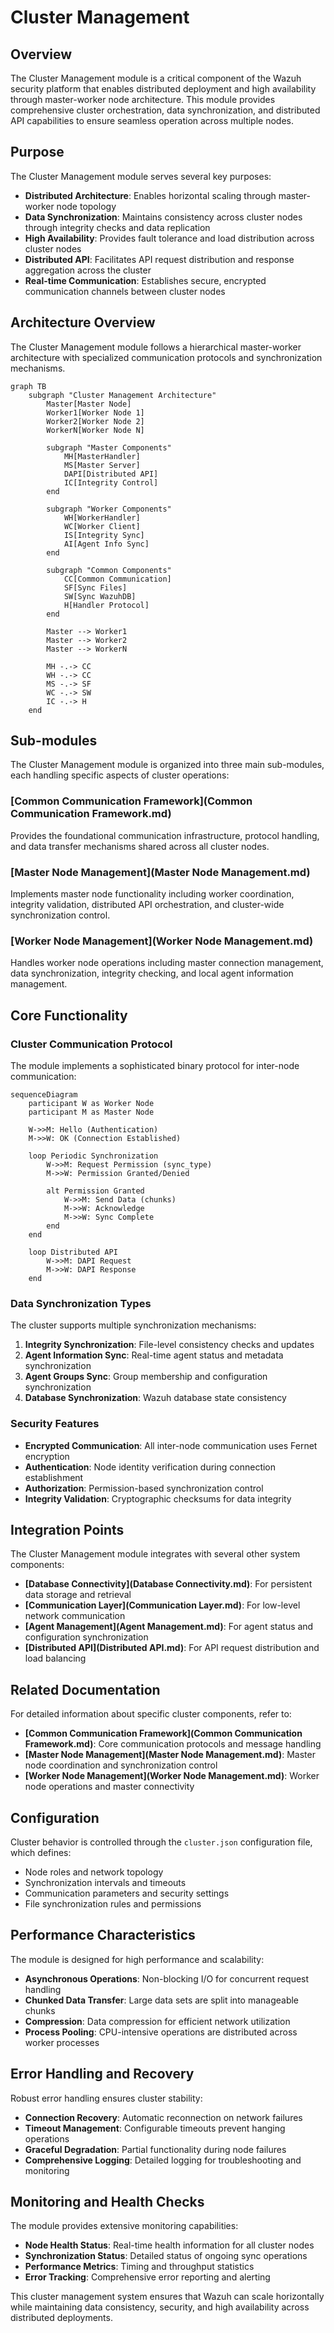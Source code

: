 # Cluster Management

## Overview

The Cluster Management module is a critical component of the Wazuh security platform that enables distributed deployment and high availability through master-worker node architecture. This module provides comprehensive cluster orchestration, data synchronization, and distributed API capabilities to ensure seamless operation across multiple nodes.

## Purpose

The Cluster Management module serves several key purposes:

- **Distributed Architecture**: Enables horizontal scaling through master-worker node topology
- **Data Synchronization**: Maintains consistency across cluster nodes through integrity checks and data replication
- **High Availability**: Provides fault tolerance and load distribution across cluster nodes
- **Distributed API**: Facilitates API request distribution and response aggregation across the cluster
- **Real-time Communication**: Establishes secure, encrypted communication channels between cluster nodes

## Architecture Overview

The Cluster Management module follows a hierarchical master-worker architecture with specialized communication protocols and synchronization mechanisms.

```mermaid
graph TB
    subgraph "Cluster Management Architecture"
        Master[Master Node]
        Worker1[Worker Node 1]
        Worker2[Worker Node 2]
        WorkerN[Worker Node N]
        
        subgraph "Master Components"
            MH[MasterHandler]
            MS[Master Server]
            DAPI[Distributed API]
            IC[Integrity Control]
        end
        
        subgraph "Worker Components"
            WH[WorkerHandler]
            WC[Worker Client]
            IS[Integrity Sync]
            AI[Agent Info Sync]
        end
        
        subgraph "Common Components"
            CC[Common Communication]
            SF[Sync Files]
            SW[Sync WazuhDB]
            H[Handler Protocol]
        end
        
        Master --> Worker1
        Master --> Worker2
        Master --> WorkerN
        
        MH -.-> CC
        WH -.-> CC
        MS -.-> SF
        WC -.-> SW
        IC -.-> H
    end
```

## Sub-modules

The Cluster Management module is organized into three main sub-modules, each handling specific aspects of cluster operations:

### [Common Communication Framework](Common Communication Framework.md)
Provides the foundational communication infrastructure, protocol handling, and data transfer mechanisms shared across all cluster nodes.

### [Master Node Management](Master Node Management.md)
Implements master node functionality including worker coordination, integrity validation, distributed API orchestration, and cluster-wide synchronization control.

### [Worker Node Management](Worker Node Management.md)
Handles worker node operations including master connection management, data synchronization, integrity checking, and local agent information management.

## Core Functionality

### Cluster Communication Protocol

The module implements a sophisticated binary protocol for inter-node communication:

```mermaid
sequenceDiagram
    participant W as Worker Node
    participant M as Master Node
    
    W->>M: Hello (Authentication)
    M->>W: OK (Connection Established)
    
    loop Periodic Synchronization
        W->>M: Request Permission (sync_type)
        M->>W: Permission Granted/Denied
        
        alt Permission Granted
            W->>M: Send Data (chunks)
            M->>W: Acknowledge
            M->>W: Sync Complete
        end
    end
    
    loop Distributed API
        W->>M: DAPI Request
        M->>W: DAPI Response
    end
```

### Data Synchronization Types

The cluster supports multiple synchronization mechanisms:

1. **Integrity Synchronization**: File-level consistency checks and updates
2. **Agent Information Sync**: Real-time agent status and metadata synchronization
3. **Agent Groups Sync**: Group membership and configuration synchronization
4. **Database Synchronization**: Wazuh database state consistency

### Security Features

- **Encrypted Communication**: All inter-node communication uses Fernet encryption
- **Authentication**: Node identity verification during connection establishment
- **Authorization**: Permission-based synchronization control
- **Integrity Validation**: Cryptographic checksums for data integrity

## Integration Points

The Cluster Management module integrates with several other system components:

- **[Database Connectivity](Database Connectivity.md)**: For persistent data storage and retrieval
- **[Communication Layer](Communication Layer.md)**: For low-level network communication
- **[Agent Management](Agent Management.md)**: For agent status and configuration synchronization
- **[Distributed API](Distributed API.md)**: For API request distribution and load balancing

## Related Documentation

For detailed information about specific cluster components, refer to:

- **[Common Communication Framework](Common Communication Framework.md)**: Core communication protocols and message handling
- **[Master Node Management](Master Node Management.md)**: Master node coordination and synchronization control
- **[Worker Node Management](Worker Node Management.md)**: Worker node operations and master connectivity

## Configuration

Cluster behavior is controlled through the `cluster.json` configuration file, which defines:

- Node roles and network topology
- Synchronization intervals and timeouts
- Communication parameters and security settings
- File synchronization rules and permissions

## Performance Characteristics

The module is designed for high performance and scalability:

- **Asynchronous Operations**: Non-blocking I/O for concurrent request handling
- **Chunked Data Transfer**: Large data sets are split into manageable chunks
- **Compression**: Data compression for efficient network utilization
- **Process Pooling**: CPU-intensive operations are distributed across worker processes

## Error Handling and Recovery

Robust error handling ensures cluster stability:

- **Connection Recovery**: Automatic reconnection on network failures
- **Timeout Management**: Configurable timeouts prevent hanging operations
- **Graceful Degradation**: Partial functionality during node failures
- **Comprehensive Logging**: Detailed logging for troubleshooting and monitoring

## Monitoring and Health Checks

The module provides extensive monitoring capabilities:

- **Node Health Status**: Real-time health information for all cluster nodes
- **Synchronization Status**: Detailed status of ongoing sync operations
- **Performance Metrics**: Timing and throughput statistics
- **Error Tracking**: Comprehensive error reporting and alerting

This cluster management system ensures that Wazuh can scale horizontally while maintaining data consistency, security, and high availability across distributed deployments.
